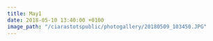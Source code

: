```yaml
---
title: May1
date: 2018-05-10 13:40:00 +0100
image_path: "/ciarastotspublic/photogallery/20180509_103450.JPG"
---
```

